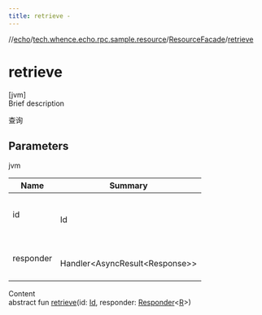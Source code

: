 ```yaml
---
title: retrieve -
---
```

//[echo](../../index.md)/[tech.whence.echo.rpc.sample.resource](../index.md)/[ResourceFacade](index.md)/[retrieve](retrieve.md)



# retrieve  
[jvm]  
Brief description  


查询



## Parameters  
  
jvm  
  
|  Name|  Summary| 
|---|---|
| id| <br><br>Id<br><br>
| responder| <br><br>Handler<AsyncResult<Response<R>>><br><br>
  
  
Content  
abstract fun [retrieve](retrieve.md)(id: [Id](../../tech.whence.echo.rpc.request/-id/index.md), responder: [Responder](../../tech.whence.echo.rpc/index.md#tech.whence.echo.rpc/Responder///PointingToDeclaration/)<[R](index.md)>)  




